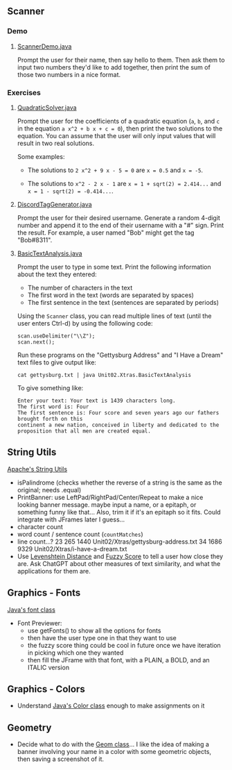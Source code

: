 
## Scanner

### Demo

1. [ScannerDemo.java](ScannerDemo.java)

    Prompt the user for their name, then say hello to them. Then ask them to input two numbers they'd like to add together, then print the sum of those two numbers in a nice format.

### Exercises

1. [QuadraticSolver.java](QuadraticSolver.java)

    Prompt the user for the coefficients of a quadratic equation (`a`, `b`, and `c` in the equation `a x^2 + b x + c = 0`), then print the two solutions to the equation. You can assume that the user will only input values that will result in two real solutions.

    Some examples:

    - The solutions to `2 x^2 + 9 x - 5 = 0` are `x = 0.5` and `x = -5`.

    - The solutions to `x^2 - 2 x - 1` are `x = 1 + sqrt(2) = 2.414...` and `x = 1 - sqrt(2) = -0.414...`.

1. [DiscordTagGenerator.java](DiscordTagGenerator.java)

    Prompt the user for their desired username. Generate a random 4-digit number and append it to the end of their username with a "#" sign. Print the result. For example, a user named "Bob" might get the tag "Bob#8311".

1. [BasicTextAnalysis.java](BasicTextAnalysis.java)

    Prompt the user to type in some text. Print the following information about the text they entered:
      - The number of characters in the text
      - The first word in the text (words are separated by spaces)
      - The first sentence in the text (sentences are separated by periods)

    Using the `Scanner` class, you can read multiple lines of text (until the user enters Ctrl-d) by using the following code:
  
      ```
      scan.useDelimiter("\\Z");
      scan.next();
      ```


    Run these programs on the "Gettysburg Address" and "I Have a Dream" text files to give output like:

    ```
    cat gettysburg.txt | java Unit02.Xtras.BasicTextAnalysis
    ```
    
    To give something like:

    ```
    Enter your text: Your text is 1439 characters long.
    The first word is: Four
    The first sentence is: Four score and seven years ago our fathers brought forth on this
    continent a new nation, conceived in liberty and dedicated to the
    proposition that all men are created equal.
    ```


## String Utils

[Apache's String Utils](https://commons.apache.org/proper/commons-lang/apidocs/org/apache/commons/lang3/StringUtils.html)

- isPalindrome (checks whether the reverse of a string is the same as the original; needs .equal)
- PrintBanner: use LeftPad/RightPad/Center/Repeat to make a nice looking banner message. maybe input a name, or a epitaph, or something funny like that... Also, trim it if it's an epitaph so it fits. Could integrate with JFrames later I guess...
- character count
- word count / sentence count (`countMatches`)
- line count...?
          23     265    1440 Unit02/Xtras/gettysburg-address.txt
          34    1686    9329 Unit02/Xtras/i-have-a-dream.txt
- Use [Levenshtein Distance](https://commons.apache.org/proper/commons-text/javadocs/api-release/org/apache/commons/text/similarity/LevenshteinDistance.html) and [Fuzzy Score](https://commons.apache.org/proper/commons-text/javadocs/api-release/org/apache/commons/text/similarity/FuzzyScore.html) to tell a user how close they are. Ask ChatGPT about other measures of text similarity, and what the applications for them are.

## Graphics - Fonts

[Java's font class](https://docs.oracle.com/javase/8/docs/api/java/awt/Font.html)

- Font Previewer:
  - use getFonts() to show all the options for fonts
  - then have the user type one in that they want to use
  - the fuzzy score thing could be cool in future once we have iteration in picking which one they wanted
  - then fill the JFrame with that font, with a PLAIN, a BOLD, and an ITALIC version

## Graphics - Colors

- Understand [Java's Color class](https://docs.oracle.com/javase/8/docs/api/java/awt/Color.html) enough to make assignments on it

## Geometry

- Decide what to do with the [Geom class](https://docs.oracle.com/javase%2F7%2Fdocs%2Fapi%2F%2F/java/awt/geom/package-summary.html)... I like the idea of making a banner involving your name in a color with some geometric objects, then saving a screenshot of it.
